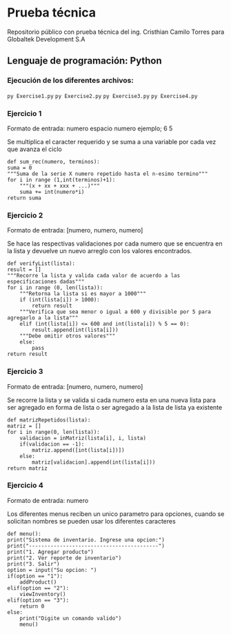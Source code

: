 # Prueba técnica
Repositorio público con prueba técnica del ing. Cristhian Camilo Torres para Globaltek Development S.A
## Lenguaje de programación: Python
### Ejecución de los diferentes archivos:
`py Exercise1.py`
`py Exercise2.py`
`py Exercise3.py`
`py Exercise4.py`
### Ejercicio 1
Formato de entrada: numero espacio numero ejemplo; 6 5

Se multiplica el caracter requerido y se suma a una variable por cada vez que avanza el ciclo

    def sum_rec(numero, terminos):
    suma = 0
    """Suma de la serie X numero repetido hasta el n-esimo termino"""
    for i in range (1,int(terminos)+1):
        """(x + xx + xxx + ...)"""
        suma += int(numero*i)
    return suma

### Ejercicio 2
Formato de entrada: [numero, numero, numero]

Se hace las respectivas validaciones por cada numero que se encuentra en la lista y devuelve un nuevo arreglo con los valores encontrados. 

    def verifyList(lista):
    result = []
    """Recorre la lista y valida cada valor de acuerdo a las especificaciones dadas"""
    for i in range (0, len(lista)):
        """Retorna la lista si es mayor a 1000"""
        if (int(lista[i]) > 1000):
            return result
        """Verifica que sea menor o igual a 600 y divisible por 5 para agregarlo a la lista"""
        elif (int(lista[i]) <= 600 and int(lista[i]) % 5 == 0):
            result.append(int(lista[i]))
        """Debe omitir otros valores"""
        else:
            pass
    return result

### Ejercicio 3
Formato de entrada: [numero, numero, numero]

Se recorre la lista y se valida si cada numero esta en una nueva lista para ser agregado en forma de lista o ser agregado a la lista de lista ya existente

    def matrizRepetidos(lista):
    matriz = []
    for i in range(0, len(lista)):
        validacion = inMatriz(lista[i], i, lista)
        if(validacion == -1):
            matriz.append([int(lista[i])])
        else:
            matriz[validacion].append(int(lista[i]))
    return matriz

### Ejercicio 4
Formato de entrada: numero

Los diferentes menus reciben un unico parametro para opciones, cuando se solicitan nombres se pueden usar los diferentes caracteres

    def menu():
    print("Sistema de inventario. Ingrese una opcion:")
    print("------------------------------------------")
    print("1. Agregar producto")
    print("2. Ver reporte de inventario")
    print("3. Salir")
    option = input("Su opcion: ")
    if(option == "1"):
        addProduct()
    elif(option == "2"):
        viewInventory()
    elif(option == "3"):
        return 0
    else:
        print("Digite un comando valido")
        menu()
